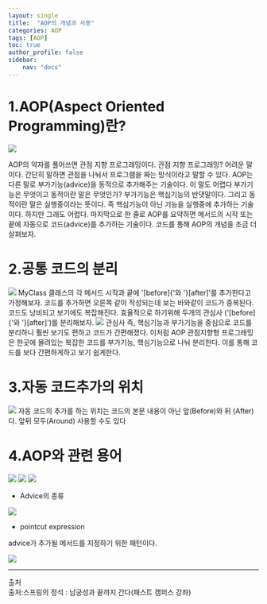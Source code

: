 ```yaml
---
layout: single
title:  "AOP의 개념과 사용"
categories: AOP
tags: [AOP]
toc: true  
author_profile: false 
sidebar: 
    nav: "docs"
--- 
```




# 1.AOP(Aspect Oriented Programming)란?
<img src= "https://dsm04pap002files.storage.live.com/y4mBeNezRpvh37qY8IxU6iuCRApRF2vmWpINTcgCAg2eiGPh7CivoRN6Et17xE8rV8c9MboB2PrE1yWbwIvhA7dw2oNrJv-dNUXzmYbMx_cgvZJ9anW001pXrl6lAxt_ad65GF7BbuGDRqtH7qaeAgsX8HhlQjKkNFjk9VQ-ooiucLHHnBjkKupQ51VLsryJzsK?width=564&height=394&cropmode=none">

AOP의 약자를 풀어쓰면 관점 지향 프로그래밍이다. 관점 지향 프로그래밍? 어려운 말이다. 간단히 말하면 관점을 나눠서 프로그램을 짜는 방식이라고 말할 수 있다. AOP는 다른 말로 부가기능(advice)을 동적으로 추가해주는 기술이다. 이 말도 어렵다 부가기능은 무엇이고 동적이란 말은 무엇인가? 부가기능은 핵심기능의 반댓말이다. 그리고 동적이란 말은 실행중이라는 뜻이다. 즉 핵심기능이 아닌 기능을 실행중에 추가하는 기술이다. 하지만 그래도 어렵다. 마지막으로 한 줄로 AOP를 요약하면 메서드의 시작 또는 끝에 자동으로 코드(advice)를 추가하는 기술이다. 코드를 통해 AOP의 개념을 조금 더 살펴보자.

# 2.공통 코드의 분리
<img src= "https://dsm04pap002files.storage.live.com/y4maHPycd9T_xRZ_MkvVqVJJf3CnaViuZ_65XIdFrPrZmFg5ZFT7A2qiInAjwykZ34XzovZKtKEMmACkzoZWN1DwRPUDuQKKs4q9pIhepYvQEqGIBxvD7EihJKNNoyv2n3GhbTTvIzybdny3UhyBJF-xaPSmuUXd3REV7lO8xO6T_1kb3fpVr9mAE8YMx5eMDit?width=1161&height=635&cropmode=none">
MyClass 클래스의 각 메서드 시작과 끝에 '[before]{'와 '}[after]'를 추가한다고 가정해보자. 코드를 추가하면 오른쪽 같이 작성되는데 보는 바와같이 코드가 중복된다. 코드도 낭비되고 보기에도 복잡해진다. 효율적으로 하기위해 두개의 관심사 ('[before]{'와 '}[after]')를 분리해보자. 

<img src= "https://dsm04pap002files.storage.live.com/y4maHPycd9T_xRZ_MkvVqVJJf3CnaViuZ_65XIdFrPrZmFg5ZFT7A2qiInAjwykZ34XzovZKtKEMmACkzoZWN1DwRPUDuQKKs4q9pIhepYvQEqGIBxvD7EihJKNNoyv2n3GhbTTvIzybdny3UhyBJF-xaPSmuUXd3REV7lO8xO6T_1kb3fpVr9mAE8YMx5eMDit?width=1161&height=635&cropmode=none">
관심사 즉, 핵심기능과 부가기능을 중심으로 코드를 분리하니 훨씬 보기도 편하고 코드가 간편해졌다. 이처럼 AOP 관점지향형 프로그래밍은 한곳에 몰려있는 복잡한 코드를 부가기능, 핵심기능으로 나눠 분리한다. 이를 통해 코드를 보다 간편하게하고 보기 쉽게한다.

# 3.자동 코드추가의 위치
<img src= "https://dsm04pap002files.storage.live.com/y4mG6MNRm90kpeSGk7-jSOPv1Y9kyHIU2fac_XL5AoKKgVTdhqjYKRzCsAIhHhv_cVPy8tD_HSxskVGJCriXeFnQiBefO8AhbEhaoC2Rr6l2ukug949bgAEEq5bP3DjBrP2Q1z5xnDK1cbYZ9L3l0JHqXP5LbevEg2p2p2VZs87WqUZldWuLS4O_GjuSB-m-72c?width=1063&height=265&cropmode=none">
 자동 코드의 추가를 하는 위치는 코드의 본문 내용이 아닌 앞(Before)와 뒤 (After)다. 앞뒤 모두(Around) 사용할 수도 있다

 # 4.AOP와 관련 용어
 <img src= "https://dsm04pap002files.storage.live.com/y4m1ILljZyRONR6g0e8FjWMyQ1iCXiCg9cRLiw4oPC4OygKzc24FRl3dNbJKSAPxi_UniVO7HIZXHo_dgPKGxEA6T95Tz0iuU58mFQMZpwiNQglIwGnk_G0faAPkyknEW8ekp8gdxTaeeMPq0gPJg7qJ1i3ZTQ0zCodKpThdqHl1L6_Z16cXJJD9AESWp6E45-s?width=1176&height=617&cropmode=none">
 
 <img src= "https://dsm04pap002files.storage.live.com/y4mfCTLFV-yZcq6e3Ylt-0Yrly2x5G1ikkC68pMWOjZPF4KR5W5ionFPXQBqx1W0Zt_w_ipdeM72-m5cfcWWRYyv2uAR59TaAh-rN4J0-Hf42F2Pdng70jpyoVBqPyKPZItbjAC8tOmdSUKNx4r4aXtD_NBypE8UxxH0QyN_TFtzvPoK5DPx8CP2dhFEXiJXcvI?width=704&height=516&cropmode=none">

<img src= "https://dsm04pap002files.storage.live.com/y4mPGhxCU-bZjL-roN_vRWRrTR_soNiuvvZFmCkrVMrs6D_EN5FHU0Y5byUanyrdLWLx-rTJbasaV8sU-fBBb51lk-XCL2nC6MfFcoaF0SeUDb9hpXGL5STeo-nGkEp1kv-_EfHxTQr-SHZ0V_AsUMtkKXF7NxJ5n2G1PrGnqkhA5MEI3M8K9PcRk-Eec95IoSI?width=861&height=273&cropmode=none">

  - Advice의 종류

<img src= "https://dsm04pap002files.storage.live.com/y4mfSzdJfc-TGr3NzdoApg4iRfxGV4ujQz0iU6YsYlVDIVkKYCCx8drn2Ue4m2tJWwKPNPIqWT-2l9NEiDX53KU9LyQM3SzG0P1VEgsoBdXaeh5gCW59C7yG77naWQj2cUHV1QPpRMJt9X4IDO_ypHeOMrBJoLqKCnnQOQ7PXmYy0xxErcOMkKlQ1q5nf0nkpHm?width=859&height=293&cropmode=none">

- pointcut expression

 advice가 추가될 메서드를 지정하기 위한 패턴이다.

<img src= "https://dsm04pap002files.storage.live.com/y4mYUsSUY4UZ3XoVeU42FZqsA_eJJIPGvmDN5O9QHaGJqdNVoEM3zkQHNYvC1DrV2Ihd-mcyprI1xIEEDWdfKiTgjvJuCpChfIy2QniSKGI1wpnler7KB0AcQypcbh8xA57cG_e03b5BX2udZH-RrkOlAIDjzkPjBCktXaZl3V3qfl5OXoLKt4Keumq-BHhSfsS?width=930&height=495&cropmode=none">

---
출처  
출처:스프링의 정석 : 남궁성과 끝까지 간다(패스트 캠퍼스 강좌)